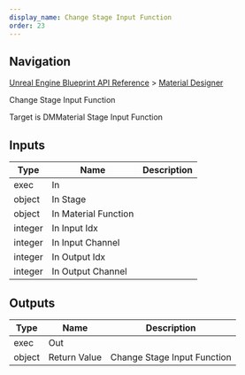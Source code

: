 ```yaml
---
display_name: Change Stage Input Function
order: 23
---
```

## Navigation

[Unreal Engine Blueprint API Reference](https://dev.epicgames.com/documentation/en-us/unreal-engine/BlueprintAPI) > [Material Designer](https://dev.epicgames.com/documentation/en-us/unreal-engine/BlueprintAPI/MaterialDesigner)

Change Stage Input Function

Target is DMMaterial Stage Input Function

## Inputs

| Type | Name | Description |
| --- | --- | --- |
| exec | In |  |
| object | In Stage |  |
| object | In Material Function |  |
| integer | In Input Idx |  |
| integer | In Input Channel |  |
| integer | In Output Idx |  |
| integer | In Output Channel |  |

## Outputs

| Type | Name | Description |
| --- | --- | --- |
| exec | Out |  |
| object | Return Value | Change Stage Input Function |
